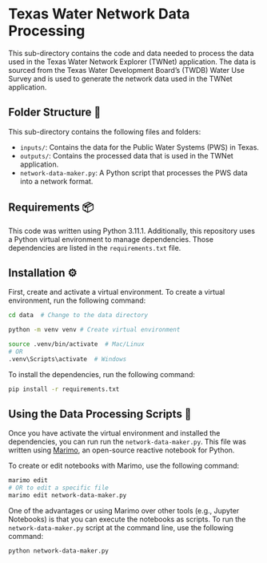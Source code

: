 # Texas Water Network Data Processing

This sub-directory contains the code and data needed to process the data used in the Texas Water Network Explorer (TWNet) application. The data is sourced from the Texas Water Development Board’s (TWDB) Water Use Survey and is used to generate the network data used in the TWNet application.

## Folder Structure 📂

This sub-directory contains the following files and folders:

- `inputs/`: Contains the data for the Public Water Systems (PWS) in Texas.
- `outputs/`: Contains the processed data that is used in the TWNet application.
- `network-data-maker.py`: A Python script that processes the PWS data into a network format.

## Requirements 📦

This code was written using Python 3.11.1. Additionally, this repository uses a Python virtual environment to manage dependencies. Those dependencies are listed in the `requirements.txt` file.

## Installation ⚙️

First, create and activate a virtual environment. To create a virtual environment, run the following command:

```bash
cd data  # Change to the data directory

python -m venv venv # Create virtual environment

source .venv/bin/activate  # Mac/Linux
# OR
.venv\Scripts\activate  # Windows
```

To install the dependencies, run the following command:

```bash
pip install -r requirements.txt
```

## Using the Data Processing Scripts 📝

Once you have activate the virtual environment and installed the dependencies, you can run run the `network-data-maker.py`. This file was written using [Marimo](https://marimo.io/), an open-source reactive notebook for Python. 

To create or edit notebooks with Marimo, use the following command:

```bash
marimo edit 
# OR to edit a specific file
marimo edit network-data-maker.py
```

One of the advantages or using Marimo over other tools (e.g., Jupyter Notebooks) is that you can execute the notebooks as scripts. To run the `network-data-maker.py` script at the command line, use the following command:

```bash
python network-data-maker.py
```